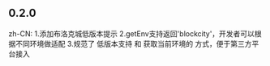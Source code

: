 ## 0.2.0
zh-CN:
1.添加布洛克城低版本提示
2.getEnv支持返回'blockcity'，开发者可以根据不同环境做适配
3.规范了 低版本支持 和 获取当前环境的 方式，便于第三方平台接入